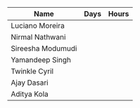 
|Name| Days | Hours |
|--|--|--|
| Luciano Moreira |  |  |
| Nirmal Nathwani |  |  |
| Sireesha Modumudi |  |  |
| Yamandeep Singh |  |  |
| Twinkle Cyril |  |  |
| Ajay Dasari |  |  |
| Aditya Kola |  |  |

